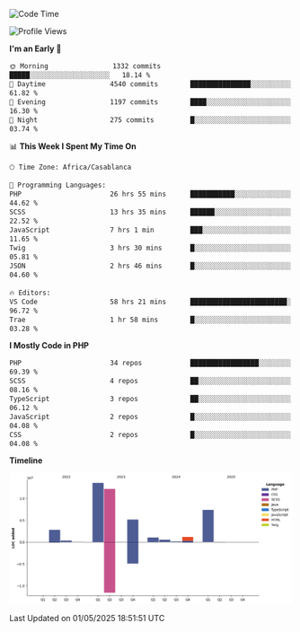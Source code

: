 <!--START_SECTION:waka-->
![Code Time](http://img.shields.io/badge/Code%20Time-5%2C882%20hrs%2038%20mins-blue)

![Profile Views](http://img.shields.io/badge/Profile%20Views-1-blue)

**I'm an Early 🐤** 

```text
🌞 Morning                1332 commits        █████░░░░░░░░░░░░░░░░░░░░   18.14 % 
🌆 Daytime                4540 commits        ███████████████░░░░░░░░░░   61.82 % 
🌃 Evening                1197 commits        ████░░░░░░░░░░░░░░░░░░░░░   16.30 % 
🌙 Night                  275 commits         █░░░░░░░░░░░░░░░░░░░░░░░░   03.74 % 
```


📊 **This Week I Spent My Time On** 

```text
🕑︎ Time Zone: Africa/Casablanca

💬 Programming Languages: 
PHP                      26 hrs 55 mins      ███████████░░░░░░░░░░░░░░   44.62 % 
SCSS                     13 hrs 35 mins      ██████░░░░░░░░░░░░░░░░░░░   22.52 % 
JavaScript               7 hrs 1 min         ███░░░░░░░░░░░░░░░░░░░░░░   11.65 % 
Twig                     3 hrs 30 mins       █░░░░░░░░░░░░░░░░░░░░░░░░   05.81 % 
JSON                     2 hrs 46 mins       █░░░░░░░░░░░░░░░░░░░░░░░░   04.60 % 

🔥 Editors: 
VS Code                  58 hrs 21 mins      ████████████████████████░   96.72 % 
Trae                     1 hr 58 mins        █░░░░░░░░░░░░░░░░░░░░░░░░   03.28 % 
```

**I Mostly Code in PHP** 

```text
PHP                      34 repos            █████████████████░░░░░░░░   69.39 % 
SCSS                     4 repos             ██░░░░░░░░░░░░░░░░░░░░░░░   08.16 % 
TypeScript               3 repos             ██░░░░░░░░░░░░░░░░░░░░░░░   06.12 % 
JavaScript               2 repos             █░░░░░░░░░░░░░░░░░░░░░░░░   04.08 % 
CSS                      2 repos             █░░░░░░░░░░░░░░░░░░░░░░░░   04.08 % 
```



**Timeline**

![Lines of Code chart](https://raw.githubusercontent.com/tahar-elgunaoui/tahar-elgunaoui/main/assets/bar_graph.png)


 Last Updated on 01/05/2025 18:51:51 UTC
<!--END_SECTION:waka-->
